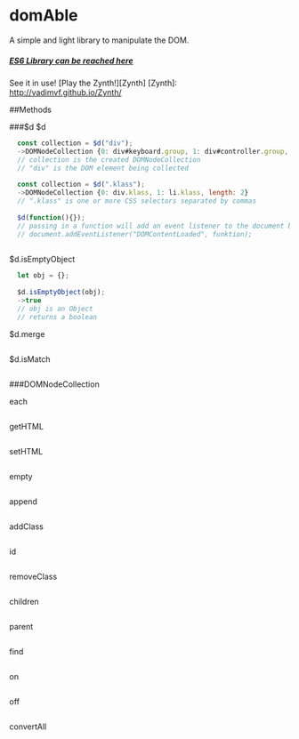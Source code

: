 # domAble
A simple and light library to manipulate the DOM.

##### [ES6 Library can be reached here](https://github.com/Vadimvf/domAble/blob/master/lib/domAble.js)
See it in use!
[Play the Zynth!][Zynth]
[Zynth]: http://vadimvf.github.io/Zynth/

##Methods

###$d
$d
```javascript
  const collection = $d("div");
  ->DOMNodeCollection {0: div#keyboard.group, 1: div#controller.group, 2: div#keys, length: 3}
  // collection is the created DOMNodeCollection
  // "div" is the DOM element being collected
  
  const collection = $d(".klass");
  ->DOMNodeCollection {0: div.klass, 1: li.klass, length: 2}
  // ".klass" is one or more CSS selectors separated by commas
  
  $d(function(){});
  // passing in a function will add an event listener to the document body
  // document.addEventListener("DOMContentLoaded", funktion);
  
```

$d.isEmptyObject
```javascript
  let obj = {};
  
  $d.isEmptyObject(obj);
  ->true
  // obj is an Object
  // returns a boolean
```

$d.merge
```javascript

```

$d.isMatch
```javascript

```

###DOMNodeCollection

each
```javascript

```

getHTML
```javascript

```

setHTML
```javascript

```

empty
```javascript

```

append
```javascript

```

addClass
```javascript

```

id
```javascript

```

removeClass
```javascript

```

children
```javascript

```

parent
```javascript

```

find
```javascript

```

on
```javascript

```

off
```javascript

```

convertAll
```javascript

```
